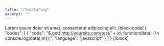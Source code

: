 ```yaml
---
title: "/fsdata/log"
excerpt: ""
---
```

Lorem ipsum dolor sit amet, consectetur adipiscing elit.
[block:code]
{
  "codes": [
    {
      "code": "$.get('http://yoursite.com/test/' + id, function(data) {\n    console.log(data);\n});",
      "language": "javascript"
    }
  ]
}
[/block]